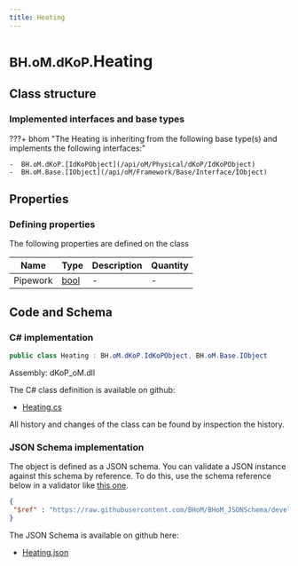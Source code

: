 ```yaml
---
title: Heating
---
```


# <small>BH.oM.dKoP.</small>**Heating**



## Class structure

### Implemented interfaces and base types

???+ bhom "The Heating is inheriting from the following base type(s) and implements the following interfaces:"

    -  BH.oM.dKoP.[IdKoPObject](/api/oM/Physical/dKoP/IdKoPObject)
    -  BH.oM.Base.[IObject](/api/oM/Framework/Base/Interface/IObject)


## Properties



### Defining properties

The following properties are defined on the class

| Name             | Type             | Description      | Quantity         |
|------------------|------------------|------------------|------------------|
| Pipework | [bool](https://learn.microsoft.com/en-us/dotnet/api/System.Boolean?view=netstandard-2.0) | - | - |


## Code and Schema

### C# implementation

``` C# title="C#"
public class Heating : BH.oM.dKoP.IdKoPObject, BH.oM.Base.IObject
```

Assembly: dKoP_oM.dll

The C# class definition is available on github:

- [Heating.cs](https://github.com/BHoM/dKoP_Toolkit/blob/develop/dKoP_oM/Performance\Services\Heating.cs)

All history and changes of the class can be found by inspection the history.
### JSON Schema implementation

The object is defined as a JSON schema. You can validate a JSON instance against this schema by reference. To do this, use the schema reference below in a validator like [this one](https://www.jsonschemavalidator.net/).

``` json title="JSON Schema"
{
 "$ref" : "https://raw.githubusercontent.com/BHoM/BHoM_JSONSchema/develop/dKoP_oM/Heating.json"
}
```

The JSON Schema is available on github here:

- [Heating.json](https://github.com/BHoM/BHoM_JSONSchema/blob/develop/dKoP_oM/Heating.json)
